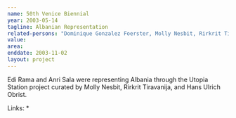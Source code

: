 ```yaml
---
name: 50th Venice Biennial
year: 2003-05-14
tagline: Albanian Representation
related-persons: "Dominique Gonzalez Foerster, Molly Nesbit, Rirkrit Tiravanija, Hans Ulrich Obrist, Philippe Parreno, Carsten Höller, Edi Rama, Anri Sala, Gerhard Richter, Thomas Demand, Olafur Eliasson, Liam Gillick"
value:
area:
enddate: 2003-11-02
layout: project
---
```

Edi Rama and Anri Sala were representing Albania through the Utopia Station project curated by Molly Nesbit, Rirkrit Tiravanija, and Hans Ulrich Obrist.

Links:
*
